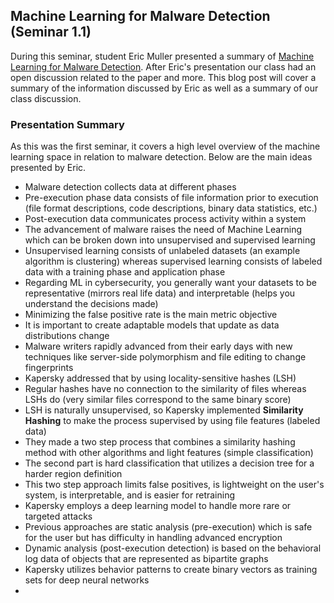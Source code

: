 ## Machine Learning for Malware Detection (Seminar 1.1)

During this seminar, student Eric Muller presented a summary of [Machine Learning for Malware Detection](https://media.kaspersky.com/en/enterprise-security/Kaspersky-Lab-Whitepaper-Machine-Learning.pdf). After Eric's presentation our class had an open discussion related to the paper and more. This blog post will cover a summary of the information discussed by Eric as well as a summary of our class discussion.

### Presentation Summary

As this was the first seminar, it covers a high level overview of the machine learning space in relation to malware detection. Below are the main ideas presented by Eric.

- Malware detection collects data at different phases
- Pre-execution phase data consists of file information prior to execution (file format descriptions, code descriptions, binary data statistics, etc.)
- Post-execution data communicates process activity within a system
- The advancement of malware raises the need of Machine Learning which can be broken down into unsupervised and supervised learning
- Unsupervised learning consists of unlabeled datasets (an example algorithm is clustering) whereas supervised learning consists of labeled data with a training phase and application phase
- Regarding ML in cybersecurity, you generally want your datasets to be representative (mirrors real life data) and interpretable (helps you understand the decisions made)
- Minimizing the false positive rate is the main metric objective
- It is important to create adaptable models that update as data distributions change
- Malware writers rapidly advanced from their early days with new techniques like server-side polymorphism and file editing to change fingerprints
- Kapersky addressed that by using locality-sensitive hashes (LSH)
- Regular hashes have no connection to the similarity of files whereas LSHs do (very similar files correspond to the same binary score)
- LSH is naturally unsupervised, so Kapersky implemented **Similarity Hashing** to make the process supervised by using file features (labeled data)
- They made a two step process that combines a similarity hashing method with other algorithms and light features (simple classification)
- The second part is hard classification that utilizes a decision tree for a harder region definition
- This two step approach limits false positives, is lightweight on the user's system, is interpretable, and is easier for retraining
- Kapersky employs a deep learning model to handle more rare or targeted attacks
- Previous approaches are static analysis (pre-execution) which is safe for the user but has difficulty in handling advanced encryption
- Dynamic analysis (post-execution detection) is based on the behavioral log data of objects that are represented as bipartite graphs
- Kapersky utilizes behavior patterns to create binary vectors as training sets for deep neural networks
- 
